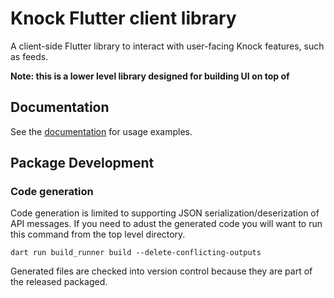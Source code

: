 # Knock Flutter client library

A client-side Flutter library to interact with user-facing Knock features, such as feeds.

**Note: this is a lower level library designed for building UI on top of**

## Documentation

See the [documentation](https://docs.knock.app/notification-feeds/bring-your-own-ui) for usage examples.

## Package Development

### Code generation
Code generation is limited to supporting JSON serialization/deserization of API messages. If you need to 
adust the generated code you will want to run this command from the top level directory.
```
dart run build_runner build --delete-conflicting-outputs
```

Generated files are checked into version control because they are part of the released packaged.